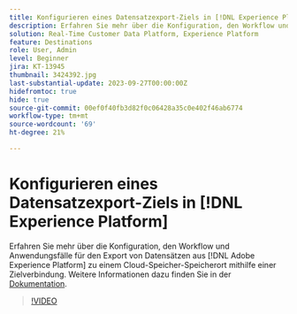 ```yaml
---
title: Konfigurieren eines Datensatzexport-Ziels in [!DNL Experience Platform]
description: Erfahren Sie mehr über die Konfiguration, den Workflow und Anwendungsfälle für den Export von Datensätzen aus [!DNL Adobe Experience Platform] zu einem Cloud-Speicher-Speicherort mithilfe einer Zielverbindung.
solution: Real-Time Customer Data Platform, Experience Platform
feature: Destinations
role: User, Admin
level: Beginner
jira: KT-13945
thumbnail: 3424392.jpg
last-substantial-update: 2023-09-27T00:00:00Z
hidefromtoc: true
hide: true
source-git-commit: 00ef0f40fb3d82f0c06428a35c0e402f46ab6774
workflow-type: tm+mt
source-wordcount: '69'
ht-degree: 21%

---
```


# Konfigurieren eines Datensatzexport-Ziels in [!DNL Experience Platform]

Erfahren Sie mehr über die Konfiguration, den Workflow und Anwendungsfälle für den Export von Datensätzen aus [!DNL Adobe Experience Platform] zu einem Cloud-Speicher-Speicherort mithilfe einer Zielverbindung. Weitere Informationen dazu finden Sie in der [Dokumentation](https://experienceleague.adobe.com/docs/experience-platform/destinations/ui/activate/export-datasets.html?lang=de).

>[!VIDEO](https://video.tv.adobe.com/v/3424392/?learn=on)

